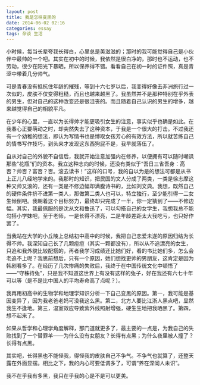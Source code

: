 ```yaml
---
layout: post
title: 我是怎样变黑的
date: 2014-06-02 02:16
categories: essay
tags: 杂谈 生活
---
```


小时候，每当长辈夸我长得白，心里总是美滋滋的；那时的我可能觉得自己是小伙伴中最帅的一个吧。其实在初中的时候，我依然是很白净的，那时也不运动，也不劳动，很少在阳光下暴晒，所以保养得不错。看看自己在初一时的证件照，真是青涩中带着几分帅气。

可是青春没有抵抗住年龄的摧残，等到十六七岁以后，我变得好像去非洲旅行过一次似的，皮肤不仅变得粗糙，而且也越来越黑了。我虽然并不是那种特别在乎外表的男生，但对自己的这种改变还是很沮丧的。而且随着自己认识的男生的增多，越来越觉得自己的相貌平凡。

在少年的心里，一直以为长得帅才能更吸引女生的注意，事实似乎也确是如此。在我春心正要萌动之时，却突然失去了这种资本，于我是一个很大的打击。不过我还有一个幼稚的想法，即认为写情书也是博取女孩芳心的有效方法，所以就苦练自己的情书写作技巧，到头来才发现这东西狗屁不是，我早就落伍了。

自从对自己的外貌不自信后，我就开始注意加强内在修养，以便拥有可以随时嘲讽那些“花瓶”们的资本。我立这种志向的时候，还没有类似于“吾日三省吾身：高否？帅否？富否？否。滚去读书！”这样的口号，我的自以为是的想法可都是从书上正儿八经地学来的。我那时的知识，把民国的文人分成了两类，一类是徐志摩这种又帅又浪的，还有一类是不修边幅却满腹诗书的，比如刘文典。我想，既然自己的硬件条件挤不进第一类人，那做第二类人也可以，特立独行，至少能引得一二女生倾倒吧。我朝着这个目标努力，最终却只完成了一半，你一定猜到了——不修边幅。其实，我最佩服的是沈从文和鲁迅了，可以勾搭自己的女学生，我想我总不能勾搭小学妹吧，至于老师，一是长得不漂亮，二是年龄差距太大我吃亏，也只好作罢了。

当我站在大学的小丘陵上总结初中高中的时候，我把自己恋爱未遂的原因归结为长得不帅。我深知自己长了几颗痘痘（其实一颗都没有），所以从不追漂亮的女生，只追和我外貌比较配搭的，再者我学习成绩还比她们好，看的书比她们多，怎么会老追不上呢？我思前想后，只有一个原因，她们想找更帅的男朋友，这肯定是因为韩剧看多了。在经历了几次惨痛的失败后，我终于在中国传统文化中顿悟了——“守株待兔”，只是我不知道这世界上有没有这样的兔子，好在我还有六七十年可以等（是不是比中国人的平均寿命高了点呢？）。

我再用初高中的生物学和地理学知识分析一下自己变黑的原因。第一，我可能是基因变异了，因为我老爸老妈可没我这么黑。第二，北方人要比江浙人黑点吧，显然我生不逢地。第三，温室效应导致紫外线照射增强，硬生生地把我晒黑了。第四，想不起来了。

如果从哲学和心理学角度解释，那门道就更多了，最主要的一点是，为我自己的失败找到了一个替罪羊——为什么没有女朋友？长得有点黑；为什么夜里被人撞了？长得有点黑。

其实吧，长得黑也不能怪我，得怪我的皮肤自己不争气。不争气也就算了，还整天露在外面显摆。相比之下，我的内心可要低调多了，可谓“养在深闺人未识”。

我不在乎我有多黑，我只在乎我的心是不是可以更美。